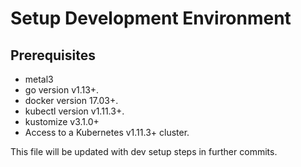 # Setup Development Environment

## Prerequisites

* metal3
* go version v1.13+.
* docker version 17.03+.
* kubectl version v1.11.3+.
* kustomize v3.1.0+
* Access to a Kubernetes v1.11.3+ cluster.

This file will be updated with dev setup steps in further commits.
